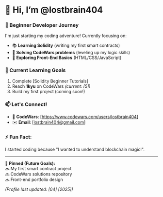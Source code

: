 # 👋 Hi, I’m @lostbrain404

### 🚀 Beginner Developer Journey
I'm just starting my coding adventure! Currently focusing on:
- 📚 **Learning Solidity** (writing my first smart contracts)
- 🧩 **Solving CodeWars problems** (leveling up my logic skills)
- 🎨 **Exploring Front-End Basics** (HTML/CSS/JavaScript)

### 🌱 Current Learning Goals
1. Complete [Solidity Beginner Tutorials]  
2. Reach **1kyu** on CodeWars *(current: [5])*  
3. Build my first project (coming soon!)  


### 📫 Let's Connect!
- 🔗 **CodeWars**: [https://www.codewars.com/users/lostbrain404] 
- ✉️ **Email**: [lostbrain404@gmail.com] 

### ⚡ Fun Fact:  
I started coding because "I wanted to understand blockchain magic!".  

---

**📌 Pinned (Future Goals):**  
🔜 My first smart contract project  
🔜 CodeWars solutions repository  
🔜 Front-end portfolio design  

*(Profile last updated: [04] [2025])*  
